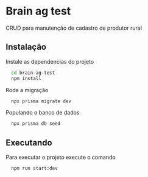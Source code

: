 
# Brain ag test

CRUD para manutenção de cadastro de produtor rural


## Instalação

Instale as dependencias do projeto

```bash
  cd brain-ag-test
  npm install
```
Rode a migração     

```bash
  npx prisma migrate dev
```

Populando o banco de dados    

```bash
  npx prisma db seed
```
## Executando

Para executar o projeto execute o comando    

```bash
  npm run start:dev
```
